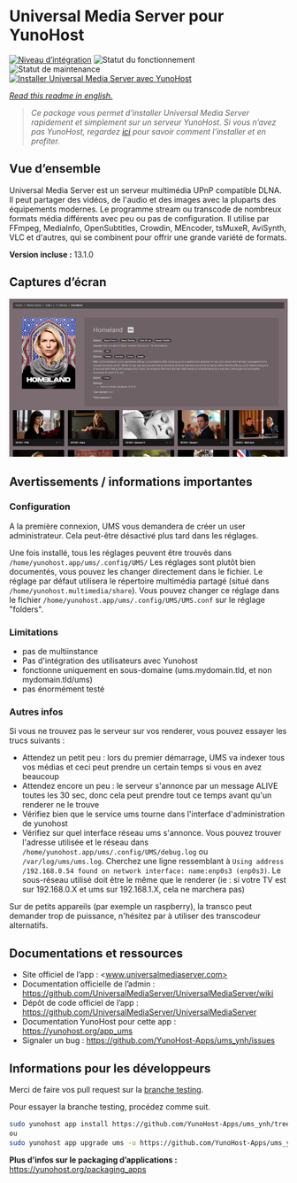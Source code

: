 <!--
N.B.: This README was automatically generated by https://github.com/YunoHost/apps/tree/master/tools/README-generator
It shall NOT be edited by hand.
-->

# Universal Media Server pour YunoHost

[![Niveau d’intégration](https://dash.yunohost.org/integration/ums.svg)](https://dash.yunohost.org/appci/app/ums) ![Statut du fonctionnement](https://ci-apps.yunohost.org/ci/badges/ums.status.svg) ![Statut de maintenance](https://ci-apps.yunohost.org/ci/badges/ums.maintain.svg)  
[![Installer Universal Media Server avec YunoHost](https://install-app.yunohost.org/install-with-yunohost.svg)](https://install-app.yunohost.org/?app=ums)

*[Read this readme in english.](./README.md)*

> *Ce package vous permet d’installer Universal Media Server rapidement et simplement sur un serveur YunoHost.
Si vous n’avez pas YunoHost, regardez [ici](https://yunohost.org/#/install) pour savoir comment l’installer et en profiter.*

## Vue d’ensemble

Universal Media Server est un serveur multimédia UPnP compatible DLNA. Il peut partager des vidéos, de l'audio et des images avec la pluparts des équipements modernes. 
Le programme stream ou transcode de nombreux formats média différents avec peu ou pas de configuration. Il utilise par FFmpeg, MediaInfo, OpenSubtitles, Crowdin, MEncoder, tsMuxeR, AviSynth, VLC et d'autres, qui se combinent pour offrir une grande variété de formats.

**Version incluse :** 13.1.0
## Captures d’écran

![Capture d’écran de Universal Media Server](./doc/screenshots/screenshot.png)

## Avertissements / informations importantes

### Configuration

A la première connexion, UMS vous demandera de créer un user administrateur. Cela peut-être désactivé plus tard dans les réglages.

Une fois installé, tous les réglages peuvent être trouvés dans `/home/yunohost.app/ums/.config/UMS/`
Les réglages sont plutôt bien documentés, vous pouvez les changer directement dans le fichier.
Le réglage par défaut utilisera le répertoire multimédia partagé (situé dans `/home/yunohost.multimedia/share`). Vous pouvez changer ce réglage dans le fichier `/home/yunohost.app/ums/.config/UMS/UMS.conf` sur le réglage "folders".

### Limitations

 - pas de  multiinstance
 - Pas d'intégration des utilisateurs avec Yunohost
 - fonctionne uniquement en sous-domaine (ums.mydomain.tld, et non mydomain.tld/ums)
 - pas énormément testé
 
### Autres infos

Si vous ne trouvez pas le serveur sur vos renderer, vous pouvez essayer les trucs suivants :
- Attendez un petit peu : lors du premier démarrage, UMS va indexer tous vos médias et ceci peut prendre un certain temps si vous en avez beaucoup
- Attendez encore un peu : le serveur s'annonce par un message ALIVE toutes les 30 sec, donc cela peut prendre tout ce temps avant qu'un renderer ne le trouve
- Vérifiez bien que le service ums tourne dans l'interface d'administration de yunohost
- Vérifiez sur quel interface réseau ums s'annonce. Vous pouvez trouver l'adresse utilisée et le réseau dans `/home/yunohost.app/ums/.config/UMS/debug.log` ou `/var/log/ums/ums.log`. Cherchez une ligne ressemblant à `Using address /192.168.0.54 found on network interface: name:enp0s3 (enp0s3)`. Le sous-réseau utilisé doit être le même que le renderer (ie : si votre TV est sur 192.168.0.X et ums sur 192.168.1.X, cela ne marchera pas)

Sur de petits appareils (par exemple un raspberry), la transco peut demander trop de puissance, n'hésitez par à utiliser des transcodeur alternatifs.

## Documentations et ressources

* Site officiel de l’app : <www.universalmediaserver.com>
* Documentation officielle de l’admin : <https://github.com/UniversalMediaServer/UniversalMediaServer/wiki>
* Dépôt de code officiel de l’app : <https://github.com/UniversalMediaServer/UniversalMediaServer>
* Documentation YunoHost pour cette app : <https://yunohost.org/app_ums>
* Signaler un bug : <https://github.com/YunoHost-Apps/ums_ynh/issues>

## Informations pour les développeurs

Merci de faire vos pull request sur la [branche testing](https://github.com/YunoHost-Apps/ums_ynh/tree/testing).

Pour essayer la branche testing, procédez comme suit.

``` bash
sudo yunohost app install https://github.com/YunoHost-Apps/ums_ynh/tree/testing --debug
ou
sudo yunohost app upgrade ums -u https://github.com/YunoHost-Apps/ums_ynh/tree/testing --debug
```

**Plus d’infos sur le packaging d’applications :** <https://yunohost.org/packaging_apps>